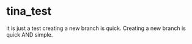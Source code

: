 # tina_test
it is just a test
creating a new branch is quick.
Creating a new branch is quick AND simple.
